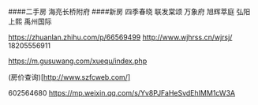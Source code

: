 ####二手房
  海亮长桥附府
####新房
  四季春晓
  联发棠颂
  万象府
  旭辉萃庭
  弘阳上熙
  禹州国际


  https://zhuanlan.zhihu.com/p/66569499
  http://www.wjhrss.cn/wjrsj/ 18205556911

  https://m.gusuwang.com/xuequ/index.php
  
  (房价查询)[http://www.szfcweb.com/]

  602564680
  https://mp.weixin.qq.com/s/Yv8PJFaHeSvdEhIMM1cW3A

